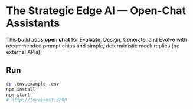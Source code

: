 # The Strategic Edge AI — Open-Chat Assistants

This build adds **open chat** for Evaluate, Design, Generate, and Evolve with recommended prompt chips and
simple, deterministic mock replies (no external APIs).

## Run
```bash
cp .env.example .env
npm install
npm start
# http://localhost:3000
```
